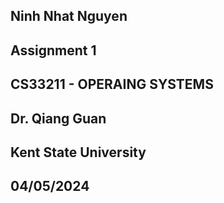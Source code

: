 ## Ninh Nhat Nguyen
## Assignment 1
## CS33211 - OPERAING SYSTEMS 
## Dr. Qiang Guan
## Kent State University
## 04/05/2024
